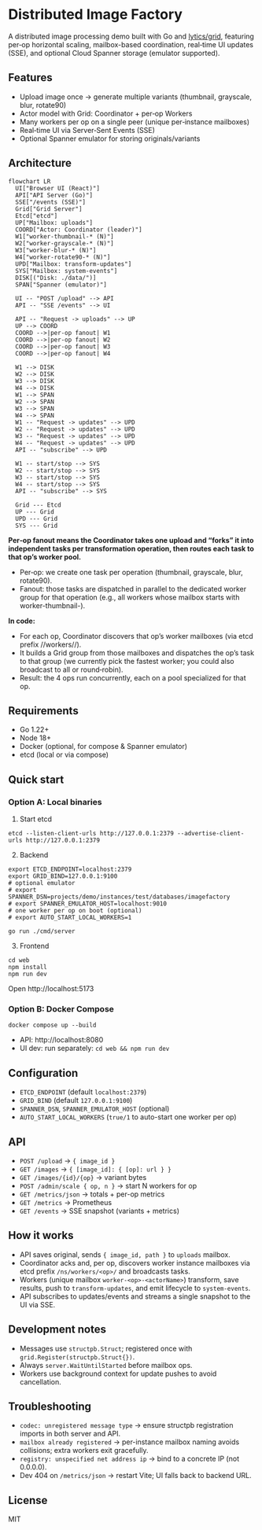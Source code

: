 # Distributed Image Factory

A distributed image processing demo built with Go and [lytics/grid](https://github.com/lytics/grid), featuring per‑op horizontal scaling, mailbox-based coordination, real‑time UI updates (SSE), and optional Cloud Spanner storage (emulator supported).

## Features
- Upload image once → generate multiple variants (thumbnail, grayscale, blur, rotate90)
- Actor model with Grid: Coordinator + per‑op Workers
- Many workers per op on a single peer (unique per‑instance mailboxes)
- Real‑time UI via Server‑Sent Events (SSE)
- Optional Spanner emulator for storing originals/variants

## Architecture

```mermaid
flowchart LR
  UI["Browser UI (React)"]
  API["API Server (Go)"]
  SSE["/events (SSE)"]
  Grid["Grid Server"]
  Etcd["etcd"]
  UP["Mailbox: uploads"]
  COORD["Actor: Coordinator (leader)"]
  W1["worker-thumbnail-* (N)"]
  W2["worker-grayscale-* (N)"]
  W3["worker-blur-* (N)"]
  W4["worker-rotate90-* (N)"]
  UPD["Mailbox: transform-updates"]
  SYS["Mailbox: system-events"]
  DISK[("Disk: ./data/")]
  SPAN["Spanner (emulator)"]

  UI -- "POST /upload" --> API
  API -- "SSE /events" --> UI

  API -- "Request -> uploads" --> UP
  UP --> COORD
  COORD -->|per‑op fanout| W1
  COORD -->|per‑op fanout| W2
  COORD -->|per‑op fanout| W3
  COORD -->|per‑op fanout| W4

  W1 --> DISK
  W2 --> DISK
  W3 --> DISK
  W4 --> DISK
  W1 --> SPAN
  W2 --> SPAN
  W3 --> SPAN
  W4 --> SPAN
  W1 -- "Request -> updates" --> UPD
  W2 -- "Request -> updates" --> UPD
  W3 -- "Request -> updates" --> UPD
  W4 -- "Request -> updates" --> UPD
  API -- "subscribe" --> UPD

  W1 -- start/stop --> SYS
  W2 -- start/stop --> SYS
  W3 -- start/stop --> SYS
  W4 -- start/stop --> SYS
  API -- "subscribe" --> SYS

  Grid --- Etcd
  UP --- Grid
  UPD --- Grid
  SYS --- Grid
```
**Per‑op fanout means the Coordinator takes one upload and “forks” it into independent tasks per transformation operation, then routes each task to that op’s worker pool.**
- Per‑op: we create one task per operation (thumbnail, grayscale, blur, rotate90).
- Fanout: those tasks are dispatched in parallel to the dedicated worker group for that operation (e.g., all workers whose mailbox starts with worker-thumbnail-).

**In code:**
- For each op, Coordinator discovers that op’s worker mailboxes (via etcd prefix /<ns>/workers/<op>/).
- It builds a Grid group from those mailboxes and dispatches the op’s task to that group (we currently pick the fastest worker; you could also broadcast to all or round‑robin).
- Result: the 4 ops run concurrently, each on a pool specialized for that op.

## Requirements
- Go 1.22+
- Node 18+
- Docker (optional, for compose & Spanner emulator)
- etcd (local or via compose)

## Quick start
### Option A: Local binaries
1) Start etcd
```
etcd --listen-client-urls http://127.0.0.1:2379 --advertise-client-urls http://127.0.0.1:2379
```
2) Backend
```
export ETCD_ENDPOINT=localhost:2379
export GRID_BIND=127.0.0.1:9100
# optional emulator
# export SPANNER_DSN=projects/demo/instances/test/databases/imagefactory
# export SPANNER_EMULATOR_HOST=localhost:9010
# one worker per op on boot (optional)
# export AUTO_START_LOCAL_WORKERS=1

go run ./cmd/server
```
3) Frontend
```
cd web
npm install
npm run dev
```
Open http://localhost:5173

### Option B: Docker Compose
```
docker compose up --build
```
- API: http://localhost:8080
- UI dev: run separately: `cd web && npm run dev`

## Configuration
- `ETCD_ENDPOINT` (default `localhost:2379`)
- `GRID_BIND` (default `127.0.0.1:9100`)
- `SPANNER_DSN`, `SPANNER_EMULATOR_HOST` (optional)
- `AUTO_START_LOCAL_WORKERS` (`true/1` to auto-start one worker per op)

## API
- `POST /upload` → `{ image_id }`
- `GET /images` → `{ [image_id]: { [op]: url } }`
- `GET /images/{id}/{op}` → variant bytes
- `POST /admin/scale { op, n }` → start N workers for op
- `GET /metrics/json` → totals + per-op metrics
- `GET /metrics` → Prometheus
- `GET /events` → SSE snapshot (variants + metrics)

## How it works
- API saves original, sends `{ image_id, path }` to `uploads` mailbox.
- Coordinator acks and, per op, discovers worker instance mailboxes via etcd prefix `/ns/workers/<op>/` and broadcasts tasks.
- Workers (unique mailbox `worker-<op>-<actorName>`) transform, save results, push to `transform-updates`, and emit lifecycle to `system-events`.
- API subscribes to updates/events and streams a single snapshot to the UI via SSE.

## Development notes
- Messages use `structpb.Struct`; registered once with `grid.Register(structpb.Struct{})`.
- Always `server.WaitUntilStarted` before mailbox ops.
- Workers use background context for update pushes to avoid cancellation.

## Troubleshooting
- `codec: unregistered message type` → ensure structpb registration imports in both server and API.
- `mailbox already registered` → per-instance mailbox naming avoids collisions; extra workers exit gracefully.
- `registry: unspecified net address ip` → bind to a concrete IP (not 0.0.0.0).
- Dev 404 on `/metrics/json` → restart Vite; UI falls back to backend URL.

## License
MIT

